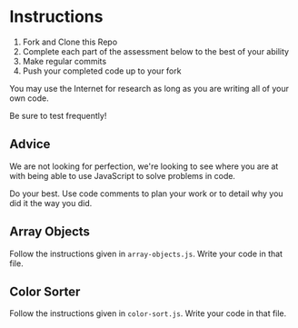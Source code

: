 # Instructions

1. Fork and Clone this Repo
2. Complete each part of the assessment below to the best of your ability
3. Make regular commits
4. Push your completed code up to your fork


You may use the Internet for research as long as you are writing all of your own code.

Be sure to test frequently!

## Advice

We are not looking for perfection, we're looking to see where you are at with being able to use JavaScript to solve problems in code.

Do your best. Use code comments to plan your work or to detail why you did it the way you did.


## Array Objects

Follow the instructions given in `array-objects.js`. Write your code in that file.


## Color Sorter

Follow the instructions given in `color-sort.js`. Write your code in that file.